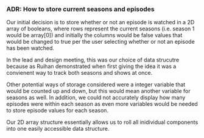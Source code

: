 ### ADR: How to store current seasons and episodes

Our initial decision is to store whether or not an episode is watched in a 2D array of 
booleans, where rows represent the current seasons (i.e. season 1 would be array[0]) and 
initially the columns would be false values that would be changed to true per the user selecting
whether or not an episode has been watched.

In the lead and design meeting, this was our choice of data strucutre because as Ruihan demonstrated
when first giving the idea it was a convienent way to track both seasons and shows at once.

Other potential ways of storage considered were a integer variable that would be counted up and down,
but this would mean another variable for seasons as well. In addition, we could not accurately display how
many episodes were within each season as even more variables would be needed to store episode values for 
each season. 

Our 2D array structure essentially allows us to roll all inidividual components into one easily accessible data structure.
